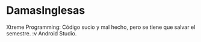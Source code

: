# DamasInglesas
Xtreme Programming: Código sucio y mal hecho, pero se tiene que salvar el semestre. :v Android Studio.
